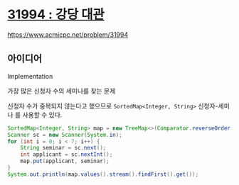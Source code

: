 # [31994 : 강당 대관](https://www.acmicpc.net/problem/31994)
https://www.acmicpc.net/problem/31994

## 아이디어
Implementation

가장 많은 신청자 수의 세미나를 찾는 문제

신청자 수가 중복되지 않는다고 했으므로 `SortedMap<Integer, String>` 신청자-세미나 를 사용할 수 있다.
```java
SortedMap<Integer, String> map = new TreeMap<>(Comparator.reverseOrder());  // 신청자 내림차순
Scanner sc = new Scanner(System.in);
for (int i = 0; i < 7; i++) {
    String seminar = sc.next();
    int applicant = sc.nextInt();
    map.put(applicant, seminar);
}
System.out.println(map.values().stream().findFirst().get());
```